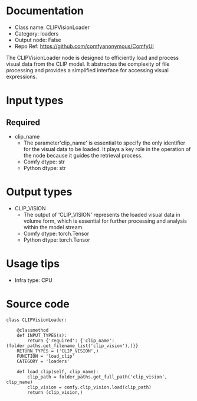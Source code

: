 # Documentation
- Class name: CLIPVisionLoader
- Category: loaders
- Output node: False
- Repo Ref: https://github.com/comfyanonymous/ComfyUI

The CLIPVisionLoader node is designed to efficiently load and process visual data from the CLIP model. It abstractes the complexity of file processing and provides a simplified interface for accessing visual expressions.

# Input types
## Required
- clip_name
    - The parameter'clip_name' is essential to specify the only identifier for the visual data to be loaded. It plays a key role in the operation of the node because it guides the retrieval process.
    - Comfy dtype: str
    - Python dtype: str

# Output types
- CLIP_VISION
    - The output of 'CLIP_VISION' represents the loaded visual data in volume form, which is essential for further processing and analysis within the model stream.
    - Comfy dtype: torch.Tensor
    - Python dtype: torch.Tensor

# Usage tips
- Infra type: CPU

# Source code
```
class CLIPVisionLoader:

    @classmethod
    def INPUT_TYPES(s):
        return {'required': {'clip_name': (folder_paths.get_filename_list('clip_vision'),)}}
    RETURN_TYPES = ('CLIP_VISION',)
    FUNCTION = 'load_clip'
    CATEGORY = 'loaders'

    def load_clip(self, clip_name):
        clip_path = folder_paths.get_full_path('clip_vision', clip_name)
        clip_vision = comfy.clip_vision.load(clip_path)
        return (clip_vision,)
```